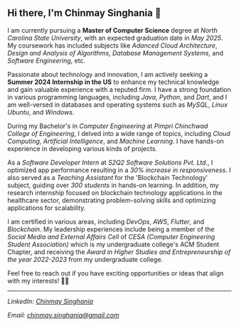 ## Hi there, I'm Chinmay Singhania 👋

I am currently pursuing a **Master of Computer Science** degree at *North Carolina State University*, with an expected graduation date in *May 2025*. My coursework has included subjects like *Adanced Cloud Architecture*, *Design and Analysis of Algorithms*, *Database Management Systems*, and *Software Engineering*, etc.

Passionate about technology and innovation, I am actively seeking a **Summer 2024 Internship in the US** to enhance my technical knowledge and gain valuable experience with a reputed firm. I have a strong foundation in various programming languages, including *Java*, *Python*, and *Dart*, and I am well-versed in databases and operating systems such as *MySQL*, *Linux Ubuntu*, and *Windows*.

During my Bachelor's in *Computer Engineering* at *Pimpri Chinchwad College of Engineering*, I delved into a wide range of topics, including *Cloud Computing*, *Artificial Intelligence*, and *Machine Learning*. I have hands-on experience in developing various kinds of projects.

As a *Software Developer Intern* at *S2Q2 Software Solutions Pvt. Ltd.*, I optimized app performance resulting in a *30% increase in responsiveness*. I also served as a *Teaching Assistant* for the 'Blockchain Technology' subject, guiding over *300 students* in hands-on learning. In addition, my research internship focused on blockchain technology applications in the healthcare sector, demonstrating problem-solving skills and optimizing applications for scalability.

I am certified in various areas, including *DevOps*, *AWS*, *Flutter*, and *Blockchain*. My leadership experiences include being a member of the *Social Media and External Affairs Cell* of *CESA (Computer Engineering Student Association)* which is my undergraduate college's ACM Student Chapter, and receiving the *Award in Higher Studies and Entrepreneurship of the year 2022-2023* from my undergraduate college.

Feel free to reach out if you have exciting opportunities or ideas that align with my interests! 👨‍💻

---
*LinkedIn: [Chinmay Singhania](https://www.linkedin.com/in/chinmay-singhania/)*

*Email: chinmay.singhania@gmail.com*


<!--
**Chinzzii/Chinzzii** is a ✨ _special_ ✨ repository because its `README.md` (this file) appears on your GitHub profile.

Here are some ideas to get you started:

- 🔭 I’m currently working on ...
- 🌱 I’m currently learning ...
- 👯 I’m looking to collaborate on ...
- 🤔 I’m looking for help with ...
- 💬 Ask me about ...
- 📫 How to reach me: ...
- 😄 Pronouns: ...
- ⚡ Fun fact: ...
-->
